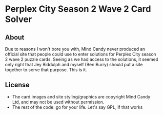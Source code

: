Perplex City Season 2 Wave 2 Card Solver
==============

About
-----
Due to reasons I won't bore you with, Mind Candy never produced an official site that people could use to enter solutions for Perplex City season 2 wave 2 puzzle cards. 
Seeing as we had access to the solutions, it seemed only right that Jey Biddulph and myself (Ben Burry) should put a site together to serve that purpose. This is it.

License
-------

 * The card images and site styling/graphics are copyright Mind Candy Ltd, and may not be used without permission.
 * The rest of the code: go for your life. Let's say GPL, if that works 

